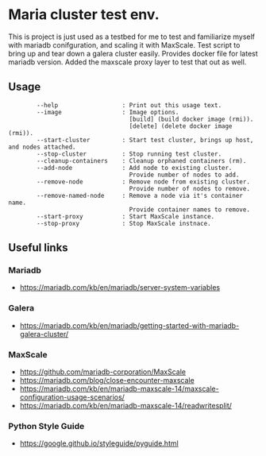 # Maria cluster test env.
This is project is just used as a testbed for me to test and familiarize myself with mariadb conifguration, and scaling it with MaxScale. Test script to bring up and tear down a galera cluster easily. Provides docker file for latest mariadb version. Added the maxscale proxy layer to test that out as well.

## Usage
```
        --help                  : Print out this usage text.
        --image                 : Image options.
                                  [build] (build docker image (rmi)).
                                  [delete] (delete docker image (rmi)).
        --start-cluster         : Start test cluster, brings up host, and nodes attached.
        --stop-cluster          : Stop running test cluster.
        --cleanup-containers    : Cleanup orphaned containers (rm).
        --add-node              : Add node to existing cluster.
                                  Provide number of nodes to add.
        --remove-node           : Remove node from existing cluster.
                                  Provide number of nodes to remove.
        --remove-named-node     : Remove a node via it's container name.
                                  Provide container names to remove.
        --start-proxy           : Start MaxScale instance.
        --stop-proxy            : Stop MaxScale instnace.
```

## Useful links
### Mariadb
* https://mariadb.com/kb/en/mariadb/server-system-variables
### Galera
* https://mariadb.com/kb/en/mariadb/getting-started-with-mariadb-galera-cluster/
### MaxScale
* https://github.com/mariadb-corporation/MaxScale
* https://mariadb.com/blog/close-encounter-maxscale
* https://mariadb.com/kb/en/mariadb-maxscale-14/maxscale-configuration-usage-scenarios/
* https://mariadb.com/kb/en/mariadb-maxscale-14/readwritesplit/

### Python Style Guide
* https://google.github.io/styleguide/pyguide.html
